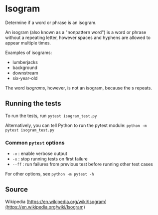 # Isogram

Determine if a word or phrase is an isogram.

An isogram (also known as a "nonpattern word") is a word or phrase without a repeating letter, however spaces and hyphens are allowed to appear multiple times.

Examples of isograms:

- lumberjacks
- background
- downstream
- six-year-old

The word *isograms*, however, is not an isogram, because the s repeats.

## Running the tests

To run the tests, run `pytest isogram_test.py`

Alternatively, you can tell Python to run the pytest module:
`python -m pytest isogram_test.py`

### Common `pytest` options

- `-v` : enable verbose output
- `-x` : stop running tests on first failure
- `--ff` : run failures from previous test before running other test cases

For other options, see `python -m pytest -h`

## Source

Wikipedia [https://en.wikipedia.org/wiki/Isogram](https://en.wikipedia.org/wiki/Isogram)
